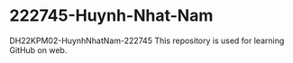 # 222745-Huynh-Nhat-Nam
DH22KPM02-HuynhNhatNam-222745
This repository is used for learning GitHub on web.
